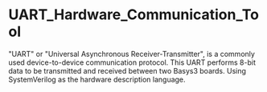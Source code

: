# UART_Hardware_Communication_Tool
"UART" or "Universal Asynchronous Receiver-Transmitter", is a commonly used device-to-device communication protocol. This UART performs 8-bit data to be transmitted and received between two Basys3 boards. Using SystemVerilog as the hardware description language.
